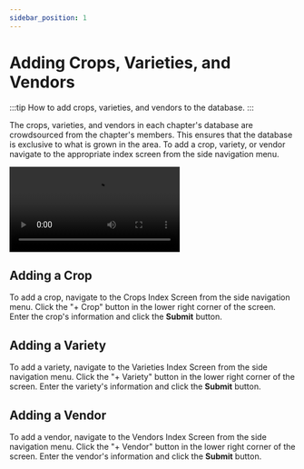```yaml
---
sidebar_position: 1
---
```


# Adding Crops, Varieties, and Vendors

:::tip How to add crops, varieties, and vendors to the database.
:::

The crops, varieties, and vendors in each chapter's database are crowdsourced from the chapter's members.  This ensures that the database is exclusive to what is grown in the area.  To add a crop, variety, or vendor navigate to the appropriate index screen from the side navigation menu.

<video controls width="300">
  <source src="/img/user-guide/add-crop.mp4"/>
</video>

## Adding a Crop

To add a crop, navigate to the Crops Index Screen from the side navigation menu.  Click the "+ Crop" button in the lower right corner of the screen.  Enter the crop's information and click the **Submit** button. 

## Adding a Variety

To add a variety, navigate to the Varieties Index Screen from the side navigation menu.  Click the "+ Variety" button in the lower right corner of the screen.  Enter the variety's information and click the **Submit** button.

## Adding a Vendor

To add a vendor, navigate to the Vendors Index Screen from the side navigation menu.  Click the "+ Vendor" button in the lower right corner of the screen.  Enter the vendor's information and click the **Submit** button.